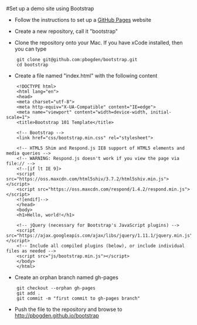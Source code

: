 
#Set up a demo site using Bootstrap

* Follow the instructions to set up a <a href="https://pages.github.com/">GitHub Pages</a> website

* Create a new repository, call it "bootstrap"

* Clone the repository onto your Mac.  If you have xCode installed, then you can type

```
    git clone git@github.com:pbogden/bootstrap.git
    cd bootstrap
```

* Create a file named "index.html" with the following content

```
    <!DOCTYPE html>
    <html lang="en">
    <head>
    <meta charset="utf-8">
    <meta http-equiv="X-UA-Compatible" content="IE=edge">
    <meta name="viewport" content="width=device-width, initial-scale=1">
    <title>Bootstrap 101 Template</title>
    
    <!-- Bootstrap -->
    <link href="css/bootstrap.min.css" rel="stylesheet">
   
    <!-- HTML5 Shim and Respond.js IE8 support of HTML5 elements and media queries -->
    <!-- WARNING: Respond.js doesn't work if you view the page via file:// -->
    <!--[if lt IE 9]>
    <script src="https://oss.maxcdn.com/html5shiv/3.7.2/html5shiv.min.js"></script>
    <script src="https://oss.maxcdn.com/respond/1.4.2/respond.min.js"></script>
    <![endif]-->
    </head>
    <body>
    <h1>Hello, world!</h1>
    
    <!-- jQuery (necessary for Bootstrap's JavaScript plugins) -->
    <script src="https://ajax.googleapis.com/ajax/libs/jquery/1.11.1/jquery.min.js"></script>
    <!-- Include all compiled plugins (below), or include individual files as needed -->
    <script src="js/bootstrap.min.js"></script>
    </body>
    </html>
```

* Create an orphan branch named gh-pages

```
    git checkout --orphan gh-pages
    git add .
    git commit -m "first commit to gh-pages branch"
```
    
* Push the file to the repository and browse to http://pbogden.github.io/bootstrap


